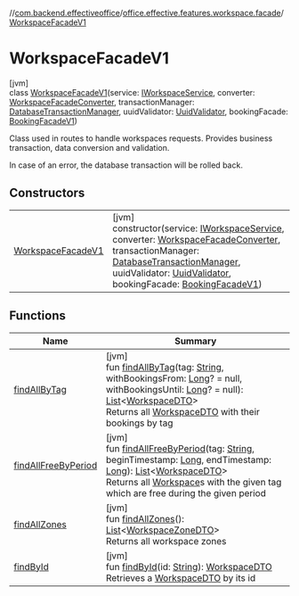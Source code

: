 //[com.backend.effectiveoffice](../../../index.md)/[office.effective.features.workspace.facade](../index.md)/[WorkspaceFacadeV1](index.md)

# WorkspaceFacadeV1

[jvm]\
class [WorkspaceFacadeV1](index.md)(service: [IWorkspaceService](../../office.effective.serviceapi/-i-workspace-service/index.md), converter: [WorkspaceFacadeConverter](../../office.effective.features.workspace.converters/-workspace-facade-converter/index.md), transactionManager: [DatabaseTransactionManager](../../office.effective.common.utils/-database-transaction-manager/index.md), uuidValidator: [UuidValidator](../../office.effective.common.utils/-uuid-validator/index.md), bookingFacade: [BookingFacadeV1](../../office.effective.features.booking.facade/-booking-facade-v1/index.md))

Class used in routes to handle workspaces requests. Provides business transaction, data conversion and validation.

In case of an error, the database transaction will be rolled back.

## Constructors

| | |
|---|---|
| [WorkspaceFacadeV1](-workspace-facade-v1.md) | [jvm]<br>constructor(service: [IWorkspaceService](../../office.effective.serviceapi/-i-workspace-service/index.md), converter: [WorkspaceFacadeConverter](../../office.effective.features.workspace.converters/-workspace-facade-converter/index.md), transactionManager: [DatabaseTransactionManager](../../office.effective.common.utils/-database-transaction-manager/index.md), uuidValidator: [UuidValidator](../../office.effective.common.utils/-uuid-validator/index.md), bookingFacade: [BookingFacadeV1](../../office.effective.features.booking.facade/-booking-facade-v1/index.md)) |

## Functions

| Name | Summary |
|---|---|
| [findAllByTag](find-all-by-tag.md) | [jvm]<br>fun [findAllByTag](find-all-by-tag.md)(tag: [String](https://kotlinlang.org/api/latest/jvm/stdlib/kotlin/-string/index.html), withBookingsFrom: [Long](https://kotlinlang.org/api/latest/jvm/stdlib/kotlin/-long/index.html)? = null, withBookingsUntil: [Long](https://kotlinlang.org/api/latest/jvm/stdlib/kotlin/-long/index.html)? = null): [List](https://kotlinlang.org/api/latest/jvm/stdlib/kotlin.collections/-list/index.html)&lt;[WorkspaceDTO](../../office.effective.dto/-workspace-d-t-o/index.md)&gt;<br>Returns all [WorkspaceDTO](../../office.effective.dto/-workspace-d-t-o/index.md) with their bookings by tag |
| [findAllFreeByPeriod](find-all-free-by-period.md) | [jvm]<br>fun [findAllFreeByPeriod](find-all-free-by-period.md)(tag: [String](https://kotlinlang.org/api/latest/jvm/stdlib/kotlin/-string/index.html), beginTimestamp: [Long](https://kotlinlang.org/api/latest/jvm/stdlib/kotlin/-long/index.html), endTimestamp: [Long](https://kotlinlang.org/api/latest/jvm/stdlib/kotlin/-long/index.html)): [List](https://kotlinlang.org/api/latest/jvm/stdlib/kotlin.collections/-list/index.html)&lt;[WorkspaceDTO](../../office.effective.dto/-workspace-d-t-o/index.md)&gt;<br>Returns all [Workspace](../../office.effective.model/-workspace/index.md)s with the given tag which are free during the given period |
| [findAllZones](find-all-zones.md) | [jvm]<br>fun [findAllZones](find-all-zones.md)(): [List](https://kotlinlang.org/api/latest/jvm/stdlib/kotlin.collections/-list/index.html)&lt;[WorkspaceZoneDTO](../../office.effective.dto/-workspace-zone-d-t-o/index.md)&gt;<br>Returns all workspace zones |
| [findById](find-by-id.md) | [jvm]<br>fun [findById](find-by-id.md)(id: [String](https://kotlinlang.org/api/latest/jvm/stdlib/kotlin/-string/index.html)): [WorkspaceDTO](../../office.effective.dto/-workspace-d-t-o/index.md)<br>Retrieves a [WorkspaceDTO](../../office.effective.dto/-workspace-d-t-o/index.md) by its id |
